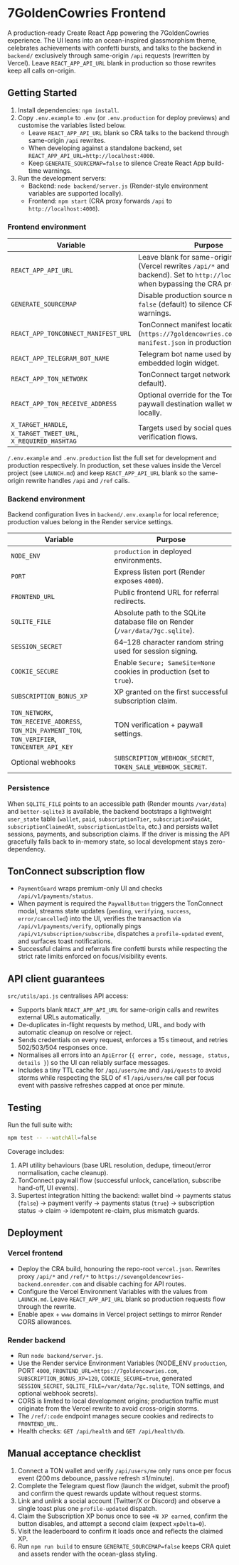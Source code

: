 # 7GoldenCowries Frontend

A production-ready Create React App powering the 7GoldenCowries experience. The UI leans into an ocean-inspired glassmorphism theme, celebrates achievements with confetti bursts, and talks to the backend in `backend/` exclusively through same-origin `/api` requests (rewritten by Vercel). Leave `REACT_APP_API_URL` blank in production so those rewrites keep all calls on-origin.

## Getting Started

1. Install dependencies: `npm install`.
2. Copy `.env.example` to `.env` (or `.env.production` for deploy previews) and customise the variables listed below.
   - Leave `REACT_APP_API_URL` blank so CRA talks to the backend through same-origin `/api` rewrites.
   - When developing against a standalone backend, set `REACT_APP_API_URL=http://localhost:4000`.
   - Keep `GENERATE_SOURCEMAP=false` to silence Create React App build-time warnings.
3. Run the development servers:
   - Backend: `node backend/server.js` (Render-style environment variables are supported locally).
   - Frontend: `npm start` (CRA proxy forwards `/api` to `http://localhost:4000`).

### Frontend environment

| Variable | Purpose |
| --- | --- |
| `REACT_APP_API_URL` | Leave blank for same-origin requests (Vercel rewrites `/api/*` and `/ref/*` to the backend). Set to `http://localhost:4000` when bypassing the CRA proxy. |
| `GENERATE_SOURCEMAP` | Disable production source maps with `false` (default) to silence CRA build warnings. |
| `REACT_APP_TONCONNECT_MANIFEST_URL` | TonConnect manifest location (`https://7goldencowries.com/tonconnect-manifest.json` in production). |
| `REACT_APP_TELEGRAM_BOT_NAME` | Telegram bot name used by the embedded login widget. |
| `REACT_APP_TON_NETWORK` | TonConnect target network (`mainnet` by default). |
| `REACT_APP_TON_RECEIVE_ADDRESS` | Optional override for the TonConnect paywall destination wallet when testing locally. |
| `X_TARGET_HANDLE`, `X_TARGET_TWEET_URL`, `X_REQUIRED_HASHTAG` | Targets used by social quests and verification flows. |

`/.env.example` and `.env.production` list the full set for development and production respectively. In production, set these values inside the Vercel project (see `LAUNCH.md`) and keep `REACT_APP_API_URL` blank so the same-origin rewrite handles `/api` and `/ref` calls.

### Backend environment

Backend configuration lives in `backend/.env.example` for local reference; production values belong in the Render service settings.

| Variable | Purpose |
| --- | --- |
| `NODE_ENV` | `production` in deployed environments. |
| `PORT` | Express listen port (Render exposes `4000`). |
| `FRONTEND_URL` | Public frontend URL for referral redirects. |
| `SQLITE_FILE` | Absolute path to the SQLite database file on Render (`/var/data/7gc.sqlite`). |
| `SESSION_SECRET` | 64–128 character random string used for session signing. |
| `COOKIE_SECURE` | Enable `Secure; SameSite=None` cookies in production (set to `true`). |
| `SUBSCRIPTION_BONUS_XP` | XP granted on the first successful subscription claim. |
| `TON_NETWORK`, `TON_RECEIVE_ADDRESS`, `TON_MIN_PAYMENT_TON`, `TON_VERIFIER`, `TONCENTER_API_KEY` | TON verification + paywall settings. |
| Optional webhooks | `SUBSCRIPTION_WEBHOOK_SECRET`, `TOKEN_SALE_WEBHOOK_SECRET`. |

### Persistence

When `SQLITE_FILE` points to an accessible path (Render mounts `/var/data`) and `better-sqlite3` is available, the backend bootstraps a lightweight `user_state` table (`wallet`, `paid`, `subscriptionTier`, `subscriptionPaidAt`, `subscriptionClaimedAt`, `subscriptionLastDelta`, etc.) and persists wallet sessions, payments, and subscription claims. If the driver is missing the API gracefully falls back to in-memory state, so local development stays zero-dependency.

## TonConnect subscription flow

- `PaymentGuard` wraps premium-only UI and checks `/api/v1/payments/status`.
- When payment is required the `PaywallButton` triggers the TonConnect modal, streams state updates (`pending`, `verifying`, `success`, `error/cancelled`) into the UI, verifies the transaction via `/api/v1/payments/verify`, optionally pings `/api/v1/subscription/subscribe`, dispatches a `profile-updated` event, and surfaces toast notifications.
- Successful claims and referrals fire confetti bursts while respecting the strict rate limits enforced on focus/visibility events.

## API client guarantees

`src/utils/api.js` centralises API access:

- Supports blank `REACT_APP_API_URL` for same-origin calls and rewrites external URLs automatically.
- De-duplicates in-flight requests by method, URL, and body with automatic cleanup on resolve or reject.
- Sends credentials on every request, enforces a 15 s timeout, and retries 502/503/504 responses once.
- Normalises all errors into an `ApiError` (`{ error, code, message, status, details }`) so the UI can reliably surface messages.
- Includes a tiny TTL cache for `/api/users/me` and `/api/quests` to avoid storms while respecting the SLO of ≤1 `/api/users/me` call per focus event with passive refreshes capped at once per minute.

## Testing

Run the full suite with:

```bash
npm test -- --watchAll=false
```

Coverage includes:

1. API utility behaviours (base URL resolution, dedupe, timeout/error normalisation, cache cleanup).
2. TonConnect paywall flow (successful unlock, cancellation, subscribe hand-off, UI events).
3. Supertest integration hitting the backend: wallet bind → payments status (`false`) → payment verify → payments status (`true`) → subscription status → claim → idempotent re-claim, plus mismatch guards.

## Deployment

### Vercel frontend

- Deploy the CRA build, honouring the repo-root `vercel.json`. Rewrites proxy `/api/*` and `/ref/*` to `https://sevengoldencowries-backend.onrender.com` and disable caching for API routes.
- Configure the Vercel Environment Variables with the values from `LAUNCH.md`. Leave `REACT_APP_API_URL` blank so production requests flow through the rewrite.
- Enable apex + `www` domains in Vercel project settings to mirror Render CORS allowances.

### Render backend

- Run `node backend/server.js`.
- Use the Render service Environment Variables (NODE_ENV `production`, PORT `4000`, `FRONTEND_URL=https://7goldencowries.com`, `SUBSCRIPTION_BONUS_XP=120`, `COOKIE_SECURE=true`, generated `SESSION_SECRET`, `SQLITE_FILE=/var/data/7gc.sqlite`, TON settings, and optional webhook secrets).
- CORS is limited to local development origins; production traffic must originate from the Vercel rewrite to avoid cross-origin storms.
- The `/ref/:code` endpoint manages secure cookies and redirects to `FRONTEND_URL`.
- Health checks: `GET /api/health` and `GET /api/health/db`.

## Manual acceptance checklist

1. Connect a TON wallet and verify `/api/users/me` only runs once per focus event (200 ms debounce, passive refresh ≤1/minute).
2. Complete the Telegram quest flow (launch the widget, submit the proof) and confirm the quest rewards update without request storms.
3. Link and unlink a social account (Twitter/X or Discord) and observe a single toast plus one `profile-updated` dispatch.
4. Claim the Subscription XP bonus once to see `+N XP earned`, confirm the button disables, and attempt a second claim (expect `xpDelta=0`).
5. Visit the leaderboard to confirm it loads once and reflects the claimed XP.
6. Run `npm run build` to ensure `GENERATE_SOURCEMAP=false` keeps CRA quiet and assets render with the ocean-glass styling.
